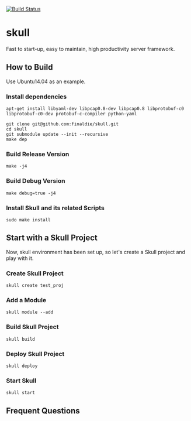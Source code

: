 [![Build Status](https://travis-ci.org/finaldie/skull.svg?branch=master)](https://travis-ci.org/finaldie/skull)

skull
=====

Fast to start-up, easy to maintain, high productivity server framework.

## How to Build
Use Ubuntu14.04 as an example.

### Install dependencies
```
apt-get install libyaml-dev libpcap0.8-dev libpcap0.8 libprotobuf-c0 libprotobuf-c0-dev protobuf-c-compiler python-yaml

git clone git@github.com:finaldie/skull.git
cd skull
git submodule update --init --recursive
make dep
```

### Build Release Version
```
make -j4
```

### Build Debug Version
```
make debug=true -j4
```

### Install Skull and its related Scripts
```
sudo make install
```

## Start with a Skull Project
Now, skull environment has been set up, so let's create a Skull project and play
with it.

### Create Skull Project
```
skull create test_proj
```

### Add a Module
```
skull module --add
```

### Build Skull Project
```
skull build
```

### Deploy Skull Project
```
skull deploy

```

### Start Skull
```
skull start
```

## Frequent Questions
